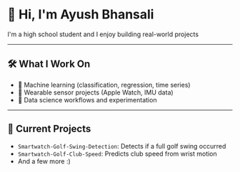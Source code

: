 # 👋 Hi, I'm Ayush Bhansali

I'm a high school student and I enjoy building real-world projects 

---

## 🛠️ What I Work On

- 🤖 Machine learning (classification, regression, time series)
- 📱 Wearable sensor projects (Apple Watch, IMU data)
- 🧪 Data science workflows and experimentation
---

## 🚧 Current Projects

- `Smartwatch-Golf-Swing-Detection`: Detects if a full golf swing occurred
- `Smartwatch-Golf-Club-Speed`: Predicts club speed from wrist motion
-  And a few more :)
